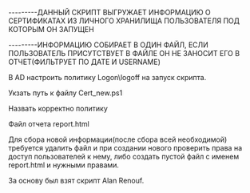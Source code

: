 ---------ДАННЫЙ СКРИПТ ВЫГРУЖАЕТ ИНФОРМАЦИЮ О СЕРТИФИКАТАХ ИЗ ЛИЧНОГО ХРАНИЛИЩА ПОЛЬЗОВАТЕЛЯ ПОД КОТОРЫМ ОН ЗАПУЩЕН

---------ИНФОРМАЦИЮ СОБИРАЕТ В ОДИН ФАЙЛ, ЕСЛИ ПОЛЬЗОВАТЕЛЬ ПРИСУТСТВУЕТ В ФАЙЛЕ ОН НЕ ЗАНОСИТ ЕГО В ОТЧЕТ(ФИЛЬТРУЕТ ПО ДАТЕ И USERNAME)

В AD настроить политику Logon\logoff на запуск скрипта.

Укзать путь к файлу Cert_new.ps1

Назвать корректно политику 

Файл отчета report.html

Для сбора новой информации(после сбора всей необходимой) требуется удалить файл и при создании нового проверить права на доступ пользователей к нему, либо создать пустой файл с именем report.html и нужными правами.


За основу был взят скрипт Alan Renouf.
